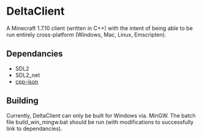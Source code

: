 # DeltaClient
A Minecraft 1.7.10 client (written in C++) with the intent of being able to be run entirely cross-platform (Windows, Mac, Linux, Emscripten).

## Dependancies
* SDL2
* SDL2_net
* [cpp-json](https://github.com/eteran/cpp-json)

## Building
Currently, DeltaClient can only be built for Windows via. MinGW. The batch file build_win_mingw.bat should be run (with modifications to successfully link to dependancies).